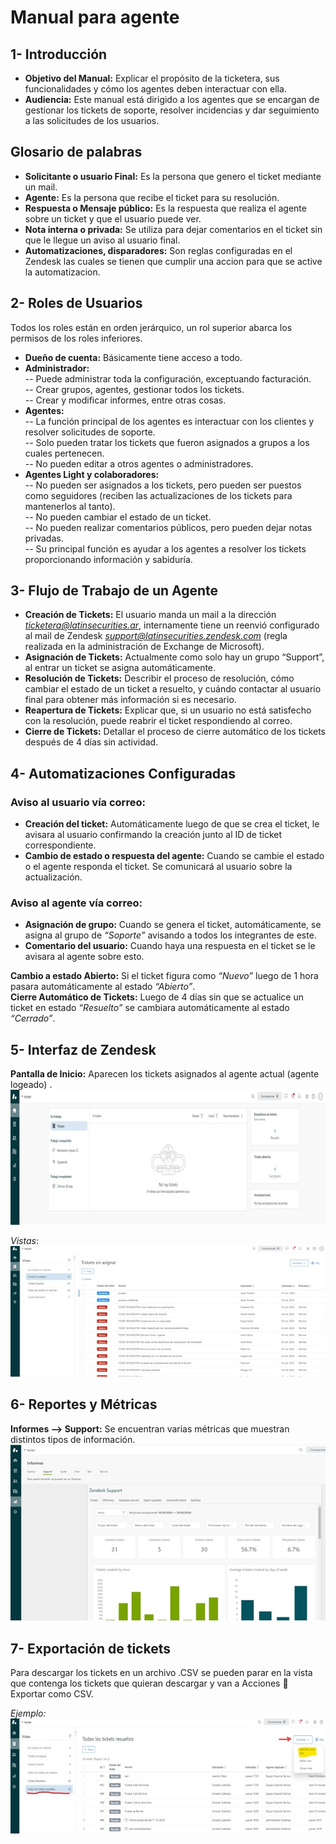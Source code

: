 # Manual para agente  

## 1- Introducción  
- **Objetivo del Manual:** Explicar el propósito de la ticketera, sus funcionalidades y cómo los agentes deben interactuar con ella.  
- **Audiencia:** Este manual está dirigido a los agentes que se encargan de gestionar los tickets de soporte, resolver incidencias y dar seguimiento a las solicitudes de los usuarios.  

## Glosario de palabras  
- **Solicitante o usuario Final:** Es la persona que genero el ticket mediante un mail.  
- **Agente:** Es la persona que recibe el ticket para su resolución.  
- **Respuesta o Mensaje público:** Es la respuesta que realiza el agente sobre un ticket y que el usuario puede ver.  
- **Nota interna o privada:** Se utiliza para dejar comentarios en el ticket sin que le llegue un aviso al usuario final.  
- **Automatizaciones, disparadores:** Son reglas configuradas en el Zendesk las cuales se tienen que cumplir una accion para que se active la automatizacion.   

## 2- Roles de Usuarios  
Todos los roles están en orden jerárquico, un rol superior abarca los permisos de los roles inferiores.  
  
- **Dueño de cuenta:** Básicamente tiene acceso a todo.  
- **Administrador:**   
    -- Puede administrar toda la configuración, exceptuando facturación.  
    -- Crear grupos, agentes, gestionar todos los tickets.  
    -- Crear y modificar informes, entre otras cosas.  
- **Agentes:**   
    -- La función principal de los agentes es interactuar con los clientes y resolver solicitudes de soporte.  
    -- Solo pueden tratar los tickets que fueron asignados a grupos a los cuales pertenecen.  
    -- No pueden editar a otros agentes o administradores.  
- **Agentes Light y colaboradores:**  
    -- No pueden ser asignados a los tickets, pero pueden ser puestos como seguidores (reciben las actualizaciones de los tickets para mantenerlos al tanto).  
    -- No pueden cambiar el estado de un ticket.  
    -- No pueden realizar comentarios públicos, pero pueden dejar notas privadas.  
    -- Su principal función es ayudar a los agentes a resolver los tickets proporcionando información y sabiduría.  

## 3- Flujo de Trabajo de un Agente  
- **Creación de Tickets:** El usuario manda un mail a la dirección *ticketera@latinsecurities.ar*, internamente tiene un reenvió configurado al mail de Zendesk *support@latinsecurities.zendesk.com* (regla realizada en la administración de Exchange de Microsoft).  
- **Asignación de Tickets:** Actualmente como solo hay un grupo “Support”, al entrar un ticket se asigna automáticamente.  
- **Resolución de Tickets:** Describir el proceso de resolución, cómo cambiar el estado de un ticket a resuelto, y cuándo contactar al usuario final para obtener más información si es necesario.  
- **Reapertura de Tickets:** Explicar que, si un usuario no está satisfecho con la resolución, puede reabrir el ticket respondiendo al correo.  
- **Cierre de Tickets:** Detallar el proceso de cierre automático de los tickets después de 4 días sin actividad.  

## 4- Automatizaciones Configuradas  
### Aviso al usuario vía correo:  
- **Creación del ticket:** Automáticamente luego de que se crea el ticket, le avisara al usuario confirmando la creación junto al ID de ticket correspondiente.  
- **Cambio de estado o respuesta del agente:** Cuando se cambie el estado o el agente responda el ticket. Se comunicará al usuario sobre la actualización.  
### Aviso al agente vía correo:  
- **Asignación de grupo:** Cuando se genera el ticket, automáticamente, se asigna al grupo de *“Soporte”* avisando a todos los integrantes de este.  
- **Comentario del usuario:** Cuando haya una respuesta en el ticket se le avisara al agente sobre esto.  
  
**Cambio a estado Abierto:** Si el ticket figura como *“Nuevo”* luego de 1 hora pasara automáticamente al estado *“Abierto”*.  
**Cierre Automático de Tickets:** Luego de 4 días sin que se actualice un ticket en estado *“Resuelto”* se cambiara automáticamente al estado *“Cerrado”*.  

## 5- Interfaz de Zendesk  
**Pantalla de Inicio:** Aparecen los tickets asignados al agente actual (agente logeado) . 
![](imgs/interfazAgente1.jpg)

*Vistas*:  
![](imgs/vistasAgente2.jpg)

## 6- Reportes y Métricas  
**Informes --> Support:** Se encuentran varias métricas que muestran distintos tipos de información.  
![](imgs/reporteAgente1.jpg)

## 7- Exportación de tickets  
Para descargar los tickets en un archivo .CSV se pueden parar en la vista que contenga los tickets que quieran descargar y van a Acciones  Exportar como CSV.

*Ejemplo:*  
![](imgs/exportacionCSVAgente.jpg)

